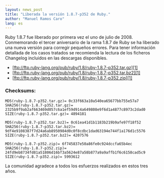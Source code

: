 ```yaml
---
layout: news_post
title: "Liberada la versión 1.8.7-p352 de Ruby."
author: "Manuel Ramos Caro"
lang: es
---
```


Ruby 1.8.7 fue liberado por primera vez el uno de julio de 2008.
Conmemorando el tercer aniversario de la rama 1.8.7 de Ruby se ha
liberado una nueva versión para corregir pequeños errores. Para tener
información detallada de los casos tratados se recomienda la lectura de
los ficheros Changelog incluidos en las descargas disponibles.

* [ftp://ftp.ruby-lang.org/pub/ruby/1.8/ruby-1.8.7-p352.tar.gz][1]
* [ftp://ftp.ruby-lang.org/pub/ruby/1.8/ruby-1.8.7-p352.tar.bz2][1]
* [ftp://ftp.ruby-lang.org/pub/ruby/1.8/ruby-1.8.7-p352.zip][1]

### Checksums:

    MD5(ruby-1.8.7-p352.tar.gz)= 0c33f663a10a540ea65677bb755e57a7
    SHA256(ruby-1.8.7-p352.tar.gz)= 2325b9f9ab2af663469d057c6a1ef59d914a649808e9f6d1a4877c8973c2dad0
    SIZE(ruby-1.8.7-p352.tar.gz)= 4894181

    MD5(ruby-1.8.7-p352.tar.bz2)= 0c61ea41d1b1183b219b9afe97f18f52
    SHA256(ruby-1.8.7-p352.tar.bz2)= 9df4e9108387f7d24a6ab8950984d0c0f8cdbc1dad63194e744f1a176d1c5576
    SIZE(ruby-1.8.7-p352.tar.bz2)= 4207576

    MD5(ruby-1.8.7-p352.zip)= 6f745837e50a86fe0c924dccfa65b4ec
    SHA256(ruby-1.8.7-p352.zip)= 24fd9eb8734fd81a51806d16bf3a5624e87a58b877a9a9affb1f6c6158cad5c9
    SIZE(ruby-1.8.7-p352.zip)= 5993612

La comunidad agradece a todos los esfuerzos realizados en estos tres
años.



[1]: ftp://ftp.ruby-lang.org/pub/ruby/1.8/ruby-1.8.7-p352.tar.gz 
